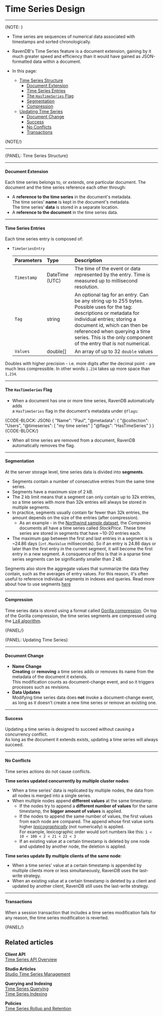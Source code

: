 ﻿# Time Series Design

---

{NOTE: }

* Time series are sequences of numerical data associated with timestamps 
  and sorted chronologically.  

* RavenDB's Time Series feature is a document extension, gaining by it 
  much greater speed and efficiency than it would have gained as JSON-formatted 
  data within a document.  

* In this page:  
  * [Time Series Structure](../../document-extensions/timeseries/design#time-series-structure)  
     * [Document Extension](../../document-extensions/timeseries/design#document-extension)  
     * [Time Series Entries](../../document-extensions/timeseries/design#time-series-entries)  
     * [The `HasTimeSeries` Flag](../../document-extensions/timeseries/design#the--flag)  
     * [Segmentation](../../document-extensions/timeseries/design#segmentation)  
     * [Compression](../../document-extensions/timeseries/design#compression)
  * [Updating Time Series](../../document-extensions/timeseries/design#updating-time-series)  
     * [Document Change](../../document-extensions/timeseries/design#document-change)  
     * [Success](../../document-extensions/timeseries/design#success)  
     * [No Conflicts](../../document-extensions/timeseries/design#no-conflicts)  
     * [Transactions](../../document-extensions/timeseries/design#transactions)  

{NOTE/}

---

{PANEL: Time Series Structure}

---

#### Document Extension  

Each time series belongs to, or _extends_, one particular document. The 
document and the time series reference each other through:  

* A **reference to the time series** in the document's metadata.  
  The time series' **name** is kept in the document's metadata.  
  The time series' **data** is stored in a separate location.  
* A **reference to the document** in the time series data.  

---

#### Time Series Entries

Each time series entry is composed of:  

* `TimeSeriesEntry` 

    | Parameters | Type | Description |
    |:-------------|:-------------|:-------------|
    | `Timestamp` | DateTime (UTC) | The time of the event or data represented by the entry. Time is measured up to millisecond resolution. |
    | `Tag` | string | An optional tag for an entry. Can be any string up to 255 bytes. Possible uses for the tag: descriptions or metadata for individual entries; storing a document id, which can then be referenced when querying a time series. This is the only component of the entry that is not numerical. |
    | `Values` | double[] | An array of up to 32 `double` values |

Doubles with higher precision - i.e. more digits after the decimal point - 
are much less compressible. In other words `1.234` takes up more space 
than `1,234`.

---

#### The `HasTimeSeries` Flag

* When a document has one or more time series, RavenDB automatically adds  
  a `HasTimeSeries` flag in the document's metadata under `@flags`:

{CODE-BLOCK: JSON}
{
    "Name": "Paul",
    "@metadata": {
        "@collection": "Users",
        "@timeseries": [
            "my time series"
        ]
        "@flags": "HasTimeSeries"
    }
}
{CODE-BLOCK/}

* When all time series are removed from a document, RavenDB 
automatically removes the flag.  

---

#### Segmentation

At the server storage level, time series data is divided into **segments**.  

* Segments contain a number of consecutive entries from the same 
time series.  
* Segments have a maximum size of 2 kB.  
* The 2 kb limit means that a segment can only contain up to 32k entries,
so a time series with more than 32k entries will always be stored in
multiple segments.  
* In practice, segments usually contain far fewer than 32k entries, 
the amount depends on the size of the entries (after compression).  
  * As an example - in the [Northwind sample dataset](../../studio/database/tasks/create-sample-data), 
  the _Companies_ documents all have a time series called _StockPrice_. 
  These time series are stored in segments that have ~10-20 entries each.  
* The maximum gap between the first and last entries in a segment is 
is ~24.86 days (`int.MaxValue` milliseconds). So if an entry is 24.86 days 
or later than the first entry in the current segment, it will become the 
first entry in a new segment. A consquence of this is that in a sparse time 
series segments can be significantly smaller than 2 kB.  

Segments also store the aggregate values that summarize the data they 
contain, such as the averages of entry values. For this reason, it's 
often useful to reference individual segments in indexes and queries. 
Read more about how to use segments [here](../../document-extensions/timeseries/indexing#object)

---

#### Compression

Time series data is stored using a format called [Gorilla compression](https://www.vldb.org/pvldb/vol8/p1816-teller.pdf). 
On top of the Gorilla compression, the time series segments are compressed 
using the [Lz4 algorithm](https://lz4.github.io/lz4/).

{PANEL/}

{PANEL: Updating Time Series}

---

#### Document Change  

* **Name Change**  
  **Creating** or **removing** a time series adds or removes its name 
  from the metadata of the document it extends.  
  This modification counts as document-change event, and so it triggers 
  processes such as revisions.  
* **Data Updates**  
  Modifying time series data does **not** invoke a document-change event, 
  as long as it doesn't create a new time series or remove an existing one.  

---

#### Success

Updating a time series is designed to succeed without causing a concurrency conflict.  
As long as the document it extends exists, updating a time series will always succeed.  

---

#### No Conflicts

Time series actions do not cause conflicts.  

**Time series updated concurrently by multiple cluster nodes**:  

* When a time series' data is replicated by multiple nodes, the data 
from all nodes is merged into a single series.  
* When multiple nodes append **different values** at the same timestamp: 
  * If the nodes try to append a **different number of values** for the same 
    timestamp, the **bigger amount of values** is applied.  
  * If the nodes to append the same number of values, the first values from 
    each node are compared. The append whose first value sorts higher 
    [_lexicographically_](https://mathworld.wolfram.com/LexicographicOrder.html) 
    (not numerically) is applied.  
    For example, lexicographic order would sort numbers like this: 
    `1 < 10 < 100 < 2 < 21 < 22 < 3`  
  * If an existing value at a certain timestamp is deleted by one node 
    and updated by another node, the deletion is applied.  

**Time series update By multiple clients of the same node**:  

* When a time series' value at a certain timestamp is appended by 
multiple clients more or less simultaneously, RavenDB uses the last-write 
strategy.  
* When an existing value at a certain timestamp is deleted by a client 
and updated by another client, RavenDB still uses the last-write 
strategy.  

---

#### Transactions

When a session transaction that includes a time series modification 
fails for any reason, the time series modification is reverted.  

{PANEL/}

## Related articles

**Client API**  
[Time Series API Overview](../../document-extensions/timeseries/client-api/api-overview)  

**Studio Articles**  
[Studio Time Series Management](../../studio/database/document-extensions/time-series)  

**Querying and Indexing**  
[Time Series Querying](../../document-extensions/timeseries/querying/queries-overview-and-syntax)  
[Time Series Indexing](../../document-extensions/timeseries/indexing)  

**Policies**  
[Time Series Rollup and Retention](../../document-extensions/timeseries/rollup-and-retention)  
